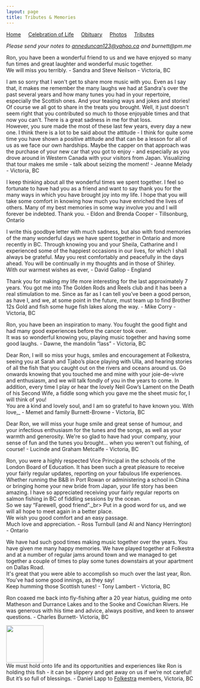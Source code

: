 ```yaml
---
layout: page
title: Tributes & Memories
---
```


[Home](./index) &nbsp;&nbsp;&nbsp;&nbsp;[Celebration of Life](./celebration)  &nbsp;&nbsp;&nbsp;&nbsp;[Obituary](./obituary)  &nbsp;&nbsp;&nbsp;&nbsp;[Photos](./photos)  &nbsp;&nbsp;&nbsp;&nbsp;[Tributes](./tributes)

_Please send your notes to anneduncan123@yahoo.ca and burnett@pm.me_<br>

Ron, you have been a wonderful friend to us and we have enjoyed so many fun times and great laughter and wonderful music together.<br>
We will miss you terribly. - Sandra and Steve Neilson - Victoria, BC

I am so sorry that I won't get to share more music with you. Even as I say that, it makes me remember the many laughs we had at Sandra's over the past several years and how many tunes you had in your repertoire, especially the Scottish ones. And your teasing ways and jokes and stories! Of course we all got to share in the treats you brought. Well, it just doesn't seem right that you contributed so much to those enjoyable times and that now you can't. There is a great sadness in me for that loss.<br> 
However, you sure made the most of these last few years, every day a new one. I think there is a lot to be said about the attitude - I think for quite some time you have shown a positive attitude and that can be a lesson for all of us as we face our own hardships. Maybe the capper on that approach was the purchase of your new car that you got to enjoy - and especially as you drove around in Western Canada with your visitors from Japan. Visualizing that tour makes me smile - talk about seizing the moment! - Jeanne Melady - Victoria, BC

I keep thinking about all the wonderful times we spent together. I feel so fortunate to have had you as a friend and want to say thank you for the many ways in which you have brought joy into my life.  I hope that you will take some comfort in knowing how much you have enriched the lives of others. Many of my best memories in some way involve you and I will forever be indebted. Thank you. - Eldon and Brenda Cooper - Tillsonburg, Ontario

I write this goodbye letter with much sadness, but also with fond memories of the many wonderful days we have spent together in Ontario and more recently in BC. Through knowing you and your Sheila, Catharine and I experienced some of the happiest occasions in our lives, for which I shall always be grateful. May you rest comfortably and peacefully in the days ahead. You will be continually in my thoughts and in those of Shirley.<br>
With our warmest wishes as ever, - David Gallop - England

Thank you for  making my life more interesting for the last approximately 7 years. You got me into The Golden Rods and Reels club and it has been a real stimulation to me. Since as far as I can tell you’ve been a good person, as have I, and we, at some point in the future, must team up to find Brother 12s Gold and fish some huge fish lakes along the way. - Mike Corry - Victoria, BC

Ron, you have been an inspiration to many. You fought the good fight and had many good experiences before the cancer took over.<br>
It was so wonderful knowing you, playing music together and having some good laughs. - Dawne, the mandolin “lass” - Victoria, BC

Dear Ron,  I will so miss your hugs, smiles and encouragement at Folkestra, seeing you at Sarah and Tjabo’s place playing with Ulla, and hearing stories of all the fish that you caught out on the rivers and oceans around us. Go onwards knowing that you touched me and mine with your joie-de-vivre and enthusiasm, and we will talk fondly of you in the years to come. In addition, every time I play or hear the lovely Neil Gow’s Lament on the Death of his Second Wife, a fiddle song which you gave me the sheet music for, I will think of you! <br>
You are a kind and lovely soul, and I am so grateful to have known you. With love,_ - Memet and family Burnett-Browne - Victoria, BC

Dear Ron, we will miss your huge smile and great sense of humour, and your infectious enthusiasm for the tunes and the songs, as well as your warmth and generosity.   We're so glad to have had your company, your sense of fun and the tunes you brought... when you weren't out fishing, of course! - Lucinde and Graham Metcalfe - Victoria, BC

Ron, you were a highly respected Vice Principal in the schools of the London Board of Education.   It has been such a great pleasure to receive your fairly regular updates, reporting on your fabulous life experiences. Whether running the B&B in Port Rowan or administering a school in China or bringing home your new bride from Japan, your life story has been amazing.  I have so appreciated receiving your fairly regular reports on salmon fishing in BC of fiddling sessions by the ocean.<br>
So we say “Farewell, good friend”._br>
Put in a good word for us, and we will all hope to meet again in a better place.<br>
We wish you good comfort and an easy passage.<br>
Much love and appreciation. - Ross Turnbull (and Al and Nancy Herrington) - Ontario

We have had such good times making music together over the years. You have given me many happy memories. We have played together at Folkestra and at a number of regular jams around town and we managed to get together a couple of times to play some tunes downstairs at your apartment on Dallas Road.<br>
It's great that you were able to accomplish so much over the last year, Ron. You've had some good innings, as they say!<br>
Keep humming those Scottish tunes! - Tony Lambert - Victoria, BC

Ron coaxed me back into fly-fishing after a 20 year hiatus, guiding me onto Matheson and Durrance Lakes and to the Sooke and Cowichan Rivers. He was generous with his time and advice, always positive, and keen to answer questions. - Charles Burnett- Victoria, BC

<img src="./assets/ron_holding_slippery_fish.jpeg" alt="" width="100px"/><br>
We must hold onto life and its opportunities and experiences like Ron is holding this fish - it can be slippery and get away on us if we’re not careful! But it’s so full of blessings. - Daniel Lapp to <a href="https://vcm.bc.ca/learn/programs/folkestra/" target="_blank">Folkestra</a> members, Victoria, BC